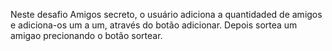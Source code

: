 Neste desafio Amigos secreto, o usuário adiciona a quantidaded de amigos e adiciona-os um a um, através do botão adicionar. Depois sortea um amigao precionando o botão sortear.
